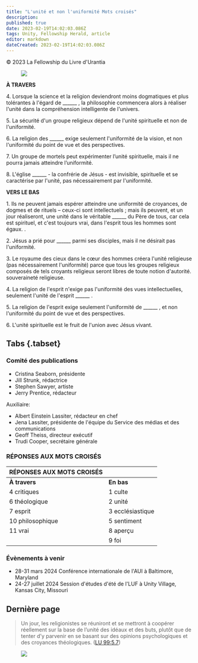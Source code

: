```yaml
---
title: "L'unité et non l'uniformité Mots croisés"
description: 
published: true
date: 2023-02-19T14:02:03.086Z
tags: Unity, Fellowship Herald, article
editor: markdown
dateCreated: 2023-02-19T14:02:03.086Z
---
```


<p class="v-card v-sheet theme--light grey lighten-3 px-2">© 2023 La Fellowship du Livre d'Urantia</p>

<figure id="Figure_1" class="image urantiapedia">
<img src="/image/article/unity_crossword.jpg">
</figure>

**À TRAVERS**

4\. Lorsque la science et la religion deviendront moins dogmatiques et plus tolérantes à l'égard de \_\_\_\_\_\_ , la philosophie commencera alors à réaliser l'unité dans la compréhension intelligente de l'univers.

5\. La sécurité d'un groupe religieux dépend de l'unité spirituelle et non de l'uniformité.

6\. La religion des \_\_\_\_\_\_ exige seulement l'uniformité de la vision, et non l'uniformité du point de vue et des perspectives.

7\. Un groupe de mortels peut expérimenter l’unité spirituelle, mais il ne pourra jamais atteindre l’uniformité.

8\. L'église \_\_\_\_\_\_ - la confrérie de Jésus - est invisible, spirituelle et se caractérise par l'unité, pas nécessairement par l'uniformité.

**VERS LE BAS**

1\. Ils ne peuvent jamais espérer atteindre une uniformité de croyances, de dogmes et de rituels – ceux-ci sont intellectuels ; mais ils peuvent, et un jour réaliseront, une unité dans le véritable \_\_\_\_\_\_ du Père de tous, car cela est spirituel, et c'est toujours vrai, dans l'esprit tous les hommes sont égaux. .

2\. Jésus a prié pour \_\_\_\_\_\_ parmi ses disciples, mais il ne désirait pas l'uniformité.

3\. Le royaume des cieux dans le cœur des hommes créera l'unité religieuse (pas nécessairement l'uniformité) parce que tous les groupes religieux composés de tels croyants religieux seront libres de toute notion d'autorité. souveraineté religieuse.

4\. La religion de l'esprit n'exige pas l'uniformité des vues intellectuelles, seulement l'unité de l'esprit \_\_\_\_\_\_ .

5\. La religion de l'esprit exige seulement l'uniformité de \_\_\_\_\_\_ , et non l'uniformité du point de vue et des perspectives.

6\. L'unité spirituelle est le fruit de l'union avec Jésus vivant.

## Tabs {.tabset}

### Comité des publications

- Cristina Seaborn, présidente
- Jill Strunk, rédactrice
- Stephen Sawyer, artiste
- Jerry Prentice, rédacteur

Auxiliaire:

- Albert Einstein Lassiter, rédacteur en chef
- Jena Lassiter, présidente de l'équipe du Service des médias et des communications
- Geoff Theiss, directeur exécutif
- Trudi Cooper, secrétaire générale

### RÉPONSES AUX MOTS CROISÉS

| **RÉPONSES AUX MOTS CROISÉS** ||
| :--- | :--- |
| **À travers** | **En bas** |
| 4 critiques | 1 culte |
| 6 théologique | 2 unité |
| 7 esprit | 3 ecclésiastique |
| 10 philosophique | 5 sentiment |
| 11 vrai | 8 aperçu |
|  | 9 foi |

### Évènements à venir

- 28-31 mars 2024 Conférence internationale de l'AUI à Baltimore, Maryland 
- 24-27 juillet 2024 Session d'études d'été de l'LUF à Unity Village, Kansas City, Missouri

## Dernière page

> Un jour, les religionistes se réuniront et se mettront à coopérer réellement sur la base de l’unité des idéaux et des buts, plutôt que de tenter d’y parvenir en se basant sur des opinions psychologiques et des croyances théologiques. (<a id="a77_237"></a>[LU 99:5.7](/fr/The_Urantia_Book/99#p5_7))


<figure id="Figure_2" class="image urantiapedia">
<img src="/image/article/peace.jpg">
</figure>